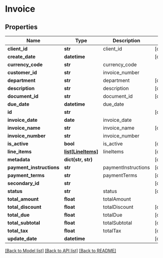 # Invoice

## Properties
Name | Type | Description | Notes
------------ | ------------- | ------------- | -------------
**client_id** | **str** | client_id | [optional] 
**create_date** | **datetime** |  | [optional] 
**currency_code** | **str** | currency_code | 
**customer_id** | **str** | invoice_number | 
**department** | **str** | department | [optional] 
**description** | **str** | description | [optional] 
**document_id** | **str** | document_id | [optional] 
**due_date** | **datetime** | due_date | 
**id** | **str** |  | [optional] 
**invoice_date** | **date** | invoice_date | 
**invoice_name** | **str** | invoice_name | [optional] 
**invoice_number** | **str** | invoice_number | 
**is_active** | **bool** | is_active | [optional] 
**line_items** | [**list[LineItems]**](LineItems.md) | lineItems | [optional] 
**metadata** | **dict(str, str)** |  | [optional] 
**payment_instructions** | **str** | paymentInstructions | [optional] 
**payment_terms** | **str** | paymentTerms | [optional] 
**secondary_id** | **str** |  | [optional] 
**status** | **str** | status | [optional] 
**total_amount** | **float** | totalAmount | 
**total_discount** | **float** | totalDiscount | [optional] 
**total_due** | **float** | totalDue | [optional] 
**total_subtotal** | **float** | totalSubtotal | [optional] 
**total_tax** | **float** | totalTax | [optional] 
**update_date** | **datetime** |  | [optional] 

[[Back to Model list]](../README.md#documentation-for-models) [[Back to API list]](../README.md#documentation-for-api-endpoints) [[Back to README]](../README.md)



